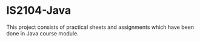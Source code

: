 # IS2104-Java
This project consists of practical sheets and assignments which have been done in Java course module.
